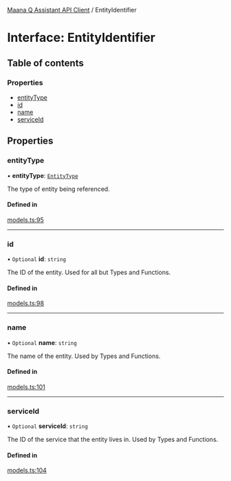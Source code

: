 [Maana Q Assistant API Client](../README.md) / EntityIdentifier

# Interface: EntityIdentifier

## Table of contents

### Properties

- [entityType](EntityIdentifier.md#entitytype)
- [id](EntityIdentifier.md#id)
- [name](EntityIdentifier.md#name)
- [serviceId](EntityIdentifier.md#serviceid)

## Properties

### entityType

• **entityType**: [`EntityType`](../README.md#entitytype)

The type of entity being referenced.

#### Defined in

[models.ts:95](https://github.com/maana-io/q-assistant-client/blob/develop/src/models.ts#L95)

___

### id

• `Optional` **id**: `string`

The ID of the entity. Used for all but Types and Functions.

#### Defined in

[models.ts:98](https://github.com/maana-io/q-assistant-client/blob/develop/src/models.ts#L98)

___

### name

• `Optional` **name**: `string`

The name of the entity. Used by Types and Functions.

#### Defined in

[models.ts:101](https://github.com/maana-io/q-assistant-client/blob/develop/src/models.ts#L101)

___

### serviceId

• `Optional` **serviceId**: `string`

The ID of the service that the entity lives in.  Used by Types and Functions.

#### Defined in

[models.ts:104](https://github.com/maana-io/q-assistant-client/blob/develop/src/models.ts#L104)
